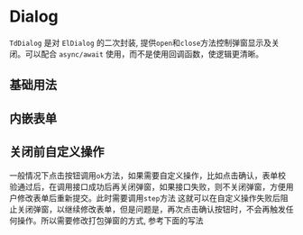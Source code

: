 # Dialog

`TdDialog` 是对 `ElDialog` 的二次封装, 提供`open`和`close`方法控制弹窗显示及关闭。可以配合 `async/await` 使用，而不是使用回调函数，使逻辑更清晰。

## 基础用法
<demo vue="open.vue" />

## 内嵌表单
<demo vue="form.vue" />

## 关闭前自定义操作
一般情况下点击按钮调用`ok`方法，如果需要自定义操作，比如点击确认，表单校验通过后，在调用接口成功后再关闭弹窗，如果接口失败，则不关闭弹窗，方便用户修改表单后重新提交。此时需要调用`step`方法
<demo vue="custom.vue" />
这就可以在自定义操作失败后阻止关闭弹窗，以继续修改表单，但是问题是，再次点击确认按钮时，不会再触发任何操作。所以需要修改打包弹窗的方式, 参考下面的写法
<demo vue="repeat.vue" />